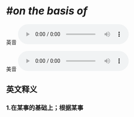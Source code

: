 # ***\#on the basis of*** 
英音
<audio src="./media/on the basis of1_AAC.aac" controls="controls"></audio>

美音
<audio src="./media/on the basis of1_AAC.aac" controls="controls"></audio>



  

英文释义
---
### 1.**在某事的基础上；根据某事**  


